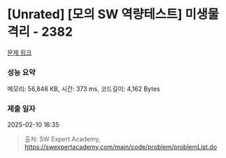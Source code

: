 # [Unrated] [모의 SW 역량테스트] 미생물 격리 - 2382 

[문제 링크](https://swexpertacademy.com/main/code/problem/problemDetail.do?contestProbId=AV597vbqAH0DFAVl) 

### 성능 요약

메모리: 56,848 KB, 시간: 373 ms, 코드길이: 4,162 Bytes

### 제출 일자

2025-02-10 16:35



> 출처: SW Expert Academy, https://swexpertacademy.com/main/code/problem/problemList.do